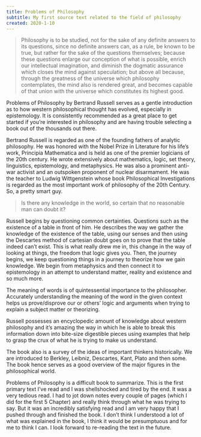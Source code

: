 ```yaml
---
title: Problems of Philosophy
subtitle: My first source text related to the field of philosophy
created: 2020-1-10
---
```


> Philosophy is to be studied, not for the sake of any definite answers to its questions, since no definite answers can, as a rule, be known to be true, but rather for the sake of the questions themselves; because these questions enlarge our conception of what is possible, enrich our intellectual imagination, and diminish the dogmatic assurance which closes the mind against speculation; but above all because, through the greatness of the universe which philosophy contemplates, the mind also is rendered great, and becomes capable of that union with the universe which constitutes its highest good.

Problems of Philosophy by Bertrand Russell serves as a gentle introduction as to how western philosophical thought has evolved, especially in epistemology. It is consistently recommended as a great place to get started if you’re interested in philosophy and are having trouble selecting a book out of the thousands out there.

Bertrand Russell is regarded as one of the founding fathers of analytic philosophy. He was honored with the Nobel Prize in Literature for his life’s work, Principia Mathematica and is held as one of the premier logicians of the 20th century. He wrote extensively about mathematics, logic, set theory, linguistics, epistemology, and metaphysics. He was also a prominent anti-war activist and an outspoken proponent of nuclear disarmament. He was the teacher to Ludwig Wittgenstein whose book Philosophical Investigations is regarded as the most important work of philosophy of the 20th Century. So, a pretty smart guy.

> Is there any knowledge in the world, so certain that no reasonable man can doubt it?

Russell begins by questioning common certainties. Questions such as the existence of a table in front of him. He describes the way we gather the knowledge of the existence of the table, using our senses and then using the Descartes method of cartesian doubt goes on to prove that the table indeed can’t exist. This is what really drew me in, this change in the way of looking at things, the freedom that logic gives you. Then, the journey begins, we keep questioning things in a journey to theorize how we gain knowledge. We begin from metaphysics and then connect it to epistemology in an attempt to understand matter, reality and existence and so much more.

The meaning of words is of quintessential importance to the philosopher. Accurately understanding the meaning of the word in the given context helps us prove/disprove our or others’ logic and arguments when trying to explain a subject matter or theorizing.

Russell possesses an encyclopedic amount of knowledge about western philosophy and it’s amazing the way in which he is able to break this information down into bite-size digestible pieces using examples that help to grasp the crux of what he is trying to make us understand.

The book also is a survey of the ideas of important thinkers historically. We are introduced to Berkley, Leibniz, Descartes, Kant, Plato and then some. The book hence serves as a good overview of the major figures in the philosophical world.

Problems of Philosophy is a difficult book to summarize. This is the first primary text I’ve read and I was shellshocked and tired by the end. It was a very tedious read. I had to jot down notes every couple of pages (which I did for the first 5 Chapter) and really think through what he was trying to say. But it was an incredibly satisfying read and I am very happy that I pushed through and finished the book. I don’t think I understood a lot of what was explained in the book, I think it would be presumptuous and for me to think I can. I look forward to re-reading the text in the future.